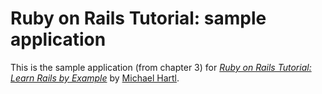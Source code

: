 # Ruby on Rails Tutorial: sample application

This is the sample application (from chapter 3) for
[*Ruby on Rails Tutorial: Learn Rails by Example*](http://railstutorial.org/)
by [Michael Hartl](http://michaelhartl.com/).

